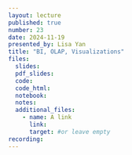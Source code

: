 ```yaml
---
layout: lecture
published: true
number: 23
date: 2024-11-19
presented_by: Lisa Yan
title: "BI, OLAP, Visualizations"
files:
  slides:
  pdf_slides:
  code:
  code_html:
  notebook:
  notes:
  additional_files:
    - name: A link
      link:
      target: #or leave empty
recording:
---
```

